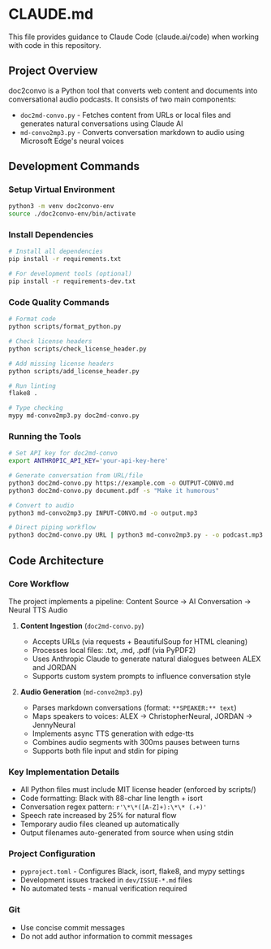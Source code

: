 # CLAUDE.md

This file provides guidance to Claude Code (claude.ai/code) when working with code in this repository.

## Project Overview

doc2convo is a Python tool that converts web content and documents into conversational audio podcasts. It consists of two main components:

- `doc2md-convo.py` - Fetches content from URLs or local files and generates natural conversations using Claude AI
- `md-convo2mp3.py` - Converts conversation markdown to audio using Microsoft Edge's neural voices

## Development Commands

### Setup Virtual Environment

```bash
python3 -m venv doc2convo-env
source ./doc2convo-env/bin/activate
```

### Install Dependencies

```bash
# Install all dependencies
pip install -r requirements.txt

# For development tools (optional)
pip install -r requirements-dev.txt
```

### Code Quality Commands

```bash
# Format code
python scripts/format_python.py

# Check license headers
python scripts/check_license_header.py

# Add missing license headers
python scripts/add_license_header.py

# Run linting
flake8 .

# Type checking
mypy md-convo2mp3.py doc2md-convo.py
```

### Running the Tools

```bash
# Set API key for doc2md-convo
export ANTHROPIC_API_KEY='your-api-key-here'

# Generate conversation from URL/file
python3 doc2md-convo.py https://example.com -o OUTPUT-CONVO.md
python3 doc2md-convo.py document.pdf -s "Make it humorous"

# Convert to audio
python3 md-convo2mp3.py INPUT-CONVO.md -o output.mp3

# Direct piping workflow
python3 doc2md-convo.py URL | python3 md-convo2mp3.py - -o podcast.mp3
```

## Code Architecture

### Core Workflow

The project implements a pipeline: Content Source → AI Conversation → Neural TTS Audio

1. **Content Ingestion** (`doc2md-convo.py`)

   - Accepts URLs (via requests + BeautifulSoup for HTML cleaning)
   - Processes local files: .txt, .md, .pdf (via PyPDF2)
   - Uses Anthropic Claude to generate natural dialogues between ALEX and JORDAN
   - Supports custom system prompts to influence conversation style

2. **Audio Generation** (`md-convo2mp3.py`)
   - Parses markdown conversations (format: `**SPEAKER:** text`)
   - Maps speakers to voices: ALEX → ChristopherNeural, JORDAN → JennyNeural
   - Implements async TTS generation with edge-tts
   - Combines audio segments with 300ms pauses between turns
   - Supports both file input and stdin for piping

### Key Implementation Details

- All Python files must include MIT license header (enforced by scripts/)
- Code formatting: Black with 88-char line length + isort
- Conversation regex pattern: `r'\*\*([A-Z]+):\*\* (.+)'`
- Speech rate increased by 25% for natural flow
- Temporary audio files cleaned up automatically
- Output filenames auto-generated from source when using stdin

### Project Configuration

- `pyproject.toml` - Configures Black, isort, flake8, and mypy settings
- Development issues tracked in `dev/ISSUE-*.md` files
- No automated tests - manual verification required

### Git

- Use concise commit messages
- Do not add author information to commit messages
